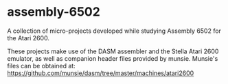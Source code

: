# assembly-6502
A collection of micro-projects developed while studying Assembly 6502 for the Atari 2600.

These projects make use of the DASM assembler and the Stella Atari 2600 emulator, as well as companion header files provided by munsie.
Munsie's files can be obtained at: https://github.com/munsie/dasm/tree/master/machines/atari2600
